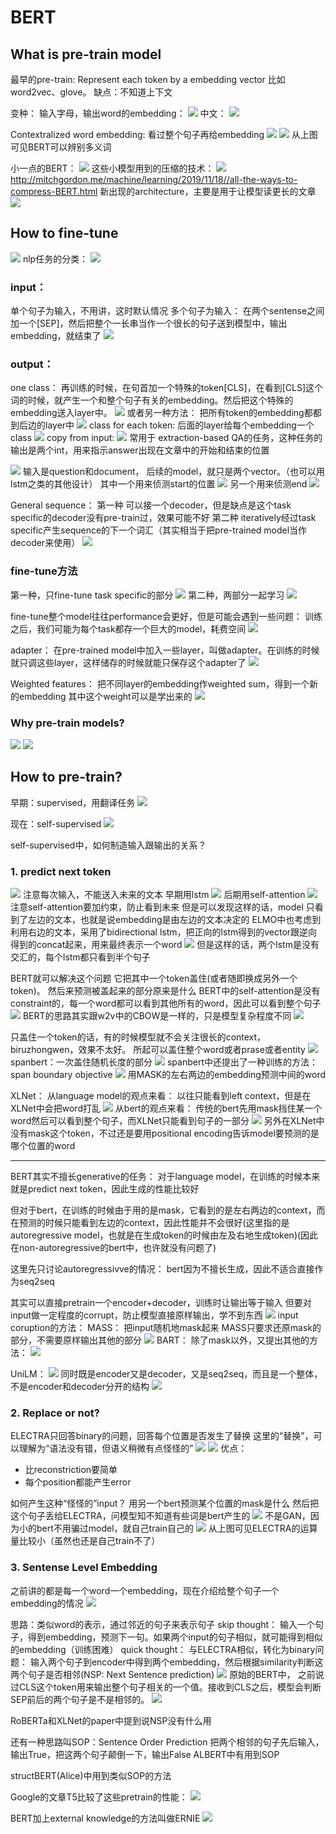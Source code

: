 # BERT

## What is pre-train model

最早的pre-train:
Represent each token by a embedding vector
比如word2vec、glove。
缺点：不知道上下文

变种：
输入字母，输出word的embedding：
![](Pasted%20image%2020210704005152.png)
中文：
![](Pasted%20image%2020210704005311.png)

Contextralized word embedding:
看过整个句子再给embedding
![](Pasted%20image%2020210704005611.png)
![](Pasted%20image%2020210704005819.png)
从上图可见BERT可以辨别多义词

小一点的BERT：
![](Pasted%20image%2020210704010104.png)
这些小模型用到的压缩的技术：
![](Pasted%20image%2020210704010154.png)
http://mitchgordon.me/machine/learning/2019/11/18//all-the-ways-to-compress-BERT.html
新出现的architecture，主要是用于让模型读更长的文章
![](Pasted%20image%2020210704010504.png)

## How to fine-tune
![](Pasted%20image%2020210704010714.png)
nlp任务的分类：
![](Pasted%20image%2020210704010734.png)
### input：
单个句子为输入，不用讲，这时默认情况
多个句子为输入：
在两个sentense之间加一个[SEP]，然后把整个一长串当作一个很长的句子送到模型中，输出embedding，就结束了
![](Pasted%20image%2020210704011004.png)

### output：
one class：
再训练的时候，在句首加一个特殊的token[CLS]，在看到[CLS]这个词的时候，就产生一个和整个句子有关的embedding。然后把这个特殊的embedding送入layer中。
![](Pasted%20image%2020210704011228.png)
或者另一种方法：
把所有token的embedding都都到后边的layer中
![](Pasted%20image%2020210704011331.png)
class for each token:
后面的layer给每个embedding一个class
![](Pasted%20image%2020210704011536.png)
copy from input:
![](Pasted%20image%2020210704011616.png)
常用于 extraction-based QA的任务，这种任务的输出是两个int，用来指示answer出现在文章中的开始和结束的位置

![](Pasted%20image%2020210704011912.png)
输入是question和document， 
后续的model，就只是两个vector。（也可以用lstm之类的其他设计）
其中一个用来侦测start的位置
![](Pasted%20image%2020210704012114.png)
另一个用来侦测end
![](Pasted%20image%2020210704012203.png)

General sequence：
第一种
可以接一个decoder，但是缺点是这个task specific的decoder没有pre-train过，效果可能不好
第二种
iteratively经过task specific产生sequence的下一个词汇（其实相当于把pre-trained model当作decoder来使用）
![](Pasted%20image%2020210704012623.png)

### fine-tune方法
第一种，只fine-tune task specific的部分
![](Pasted%20image%2020210704012808.png)
第二种，两部分一起学习
![](Pasted%20image%2020210704012843.png)

fine-tune整个model往往performance会更好，但是可能会遇到一些问题：
训练之后，我们可能为每个task都存一个巨大的model，耗费空间
![](Pasted%20image%2020210704013028.png)

adapter：
在pre-trained model中加入一些layer，叫做adapter。在训练的时候就只调这些layer，这样储存的时候就能只保存这个adapter了
![](Pasted%20image%2020210704013312.png)


Weighted features：
把不同layer的embedding作weighted sum，得到一个新的embedding
其中这个weight可以是学出来的
![](Pasted%20image%2020210704013810.png)

### Why pre-train models?
![](Pasted%20image%2020210704013929.png)
![](Pasted%20image%2020210704014004.png)


## How to pre-train?

早期：supervised，用翻译任务
![](Pasted%20image%2020210704135449.png)

现在：self-supervised
![](Pasted%20image%2020210704135717.png)


self-supervised中，如何制造输入跟输出的关系？
### 1. predict next token
![](Pasted%20image%2020210704140021.png)
注意每次输入，不能送入未来的文本
早期用lstm
![](Pasted%20image%2020210704140119.png)
后期用self-attention
![](Pasted%20image%2020210704140248.png)
注意self-attention要加约束，防止看到未来
但是可以发现这样的话，model 只看到了左边的文本，也就是说embedding是由左边的文本决定的
ELMO中也考虑到利用右边的文本，采用了bidirectional lstm，把正向的lstm得到的vector跟逆向得到的concat起来，用来最终表示一个word
![](Pasted%20image%2020210704141415.png)
但是这样的话，两个lstm是没有交汇的，每个lstm都只看到半个句子

BERT就可以解决这个问题
它把其中一个token盖住(或者随即换成另外一个token)。
然后来预测被盖起来的部分原来是什么
BERT中的self-attention是没有constraint的，每一个word都可以看到其他所有的word，因此可以看到整个句子
![](Pasted%20image%2020210704141801.png)
BERT的思路其实跟w2v中的CBOW是一样的，只是模型复杂程度不同
![](Pasted%20image%2020210704141836.png)

只盖住一个token的话，有的时候模型就不会关注很长的context，biruzhongwen，效果不太好。
所起可以盖住整个word或者prase或者entity
![](Pasted%20image%2020210704142341.png)
spanbert：一次盖住随机长度的部分
![](Pasted%20image%2020210704142510.png)
spanbert中还提出了一种训练的方法：span boundary objective
![](Pasted%20image%2020210704142716.png)
用MASK的左右两边的embedding预测中间的word

XLNet：
从language  model的观点来看：
 以往只能看到left context，但是在XLNet中会把word打乱
![](Pasted%20image%2020210711142620.png)
从bert的观点来看：
传统的bert先用mask挡住某一个word然后可以看到整个句子，而XLNet只能看到句子的一部分
![](Pasted%20image%2020210711142834.png)
另外在XLNet中没有mask这个token，不过还是要用positional encoding告诉model要预测的是哪个位置的word

***
BERT其实不擅长generative的任务：
对于language model，在训练的时候本来就是predict next token，因此生成的性能比较好

但对于bert，在训练的时候由于用的是mask，它看到的是左右两边的context，而在预测的时候只能看到左边的context，因此性能并不会很好(这里指的是autoregressive model，也就是在生成token的时候由左及右地生成token)(因此在non-autoregressive的bert中，也许就没有问题了)

这里先只讨论autoregressivve的情况：
bert因为不擅长生成，因此不适合直接作为seq2seq

其实可以直接pretrain一个encoder+decoder，训练时让输出等于输入
但要对input做一定程度的corrupt，防止模型直接原样输出，学不到东西
![](Pasted%20image%2020210711144102.png)
input coruption的方法：
MASS：
把input随机地mask起来
MASS只要求还原mask的部分，不需要原样输出其他的部分
![](Pasted%20image%2020210711144317.png)
BART：
除了mask以外，又提出其他的方法：
![](Pasted%20image%2020210711144606.png)

UniLM：
![](Pasted%20image%2020210711144752.png)
同时既是encoder又是decoder，又是seq2seq，而且是一个整体，不是encoder和decoder分开的结构
![](Pasted%20image%2020210711144900.png)


### 2. Replace or not?
ELECTRA只回答binary的问题，回答每个位置是否发生了替换
这里的“替换”，可以理解为“语法没有错，但语义稍微有点怪怪的”
![](Pasted%20image%2020210711145304.png)
![](Pasted%20image%2020210711145335.png)
优点：
* 比reconstriction要简单
* 每个position都能产生error

如何产生这种“怪怪的”input？
用另一个bert预测某个位置的mask是什么
然后把这个句子丢给ELECTRA，问模型知不知道有些词是bert产生的
![](Pasted%20image%2020210711145925.png)
不是GAN，因为小的bert不用骗过model，就自己train自己的
![](Pasted%20image%2020210711150120.png)
从上图可见ELECTRA的运算量比较小（虽然也还是自己train不了）


### 3. Sentense Level Embedding
之前讲的都是每一个word一个embedding，现在介绍给整个句子一个embedding的情况
![](Pasted%20image%2020210711160705.png)

思路：类似word的表示，通过邻近的句子来表示句子
skip thought：
输入一个句子，得到embedding，预测下一句。如果两个input的句子相似，就可能得到相似的embedding（训练困难）
quick thought：
与ELECTRA相似，转化为binary问题：
输入两个句子到encoder中得到两个embedding，然后根据similarity判断这两个句子是否相邻(NSP: Next Sentence prediction)
![](Pasted%20image%2020210711161101.png)
原始的BERT中，
之前说过CLS这个token用来输出整个句子相关的一个值。接收到CLS之后，模型会判断SEP前后的两个句子是不是相邻的。
![](Pasted%20image%2020210711165151.png)

RoBERTa和XLNet的paper中提到说NSP没有什么用

还有一种思路叫SOP：Sentence Order Prediction
把两个相邻的句子先后输入，输出True，把这两个句子颠倒一下，输出False
ALBERT中有用到SOP

structBERT(Alice)中用到类似SOP的方法

Google的文章T5比较了这些pretrain的性能：
![](Pasted%20image%2020210711165902.png)


BERT加上external knowledge的方法叫做ERNIE
![](Pasted%20image%2020210711170024.png)


